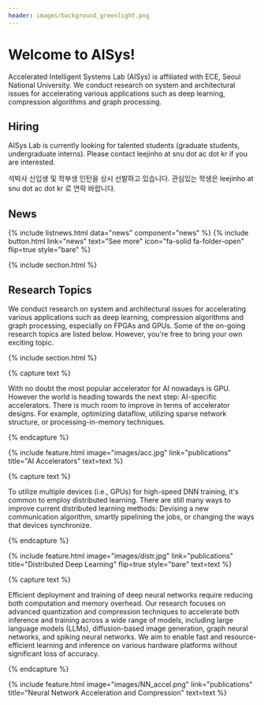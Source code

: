 ```yaml
---
header: images/background_greenlight.png
---
```



# Welcome to AISys!

Accelerated Intelligent Systems Lab (AISys) is affiliated with ECE, Seoul National University. We conduct research on system and architectural issues for accelerating various applications such as deep learning, compression algorithms and graph processing.

## Hiring
AISys Lab is currently looking for talented students (graduate students, undergraduate interns).
Please contact leejinho at snu dot ac dot kr if you are interested.

석박사 신입생 및 학부생 인턴을 상시 선발하고 있습니다. 관심있는 학생은 leejinho at snu dot ac dot kr 로 연락 바랍니다.

## News
{% include listnews.html data="news" component="news" %}
{%
  include button.html
  link="news"
  text="See more"
  icon="fa-solid fa-folder-open"
  flip=true
  style="bare"
%}

{% include section.html %}

## Research Topics

We conduct research on system and architectural issues for accelerating various applications such as deep learning, compression algorithms and graph processing, especially on FPGAs and GPUs. Some of the on-going research topics are listed below. However, you're free to bring your own exciting topic.

{% include section.html %}

{% capture text %}

With no doubt the most popular accelerator for AI nowadays is GPU. However the world is heading towards the next step: AI-specific accelerators. There is much room to improve in terms of accelerator designs. For example, optimizing dataflow, utilizing sparse network structure, or processing-in-memory techniques.

{% endcapture %}

{%
  include feature.html
  image="images/acc.jpg"
  link="publications"
  title="AI Accelerators"
  text=text
%}

{% capture text %}

To utilize multiple devices (i.e., GPUs) for high-speed DNN training, it's common to employ distributed learning. There are still many ways to improve current distributed learning methods: Devising a new communication algorithm, smartly pipelining the jobs, or changing the ways that devices synchronize.

{% endcapture %}

{%
  include feature.html
  image="images/distr.jpg"
  link="publications"
  title="Distributed Deep Learning"
  flip=true
  style="bare"
  text=text
%}

{% capture text %}

Efficient deployment and training of deep neural networks require reducing both computation and memory overhead. Our research focuses on advanced quantization and compression techniques to accelerate both inference and training across a wide range of models, including large language models (LLMs), diffusion-based image generation, graph neural networks, and spiking neural networks. We aim to enable fast and resource-efficient learning and inference on various hardware platforms without significant loss of accuracy.

{% endcapture %}

{%
  include feature.html
  image="images/NN_accel.png"
  link="publications"
  title="Neural Network Acceleration and Compression"
  text=text
%}

